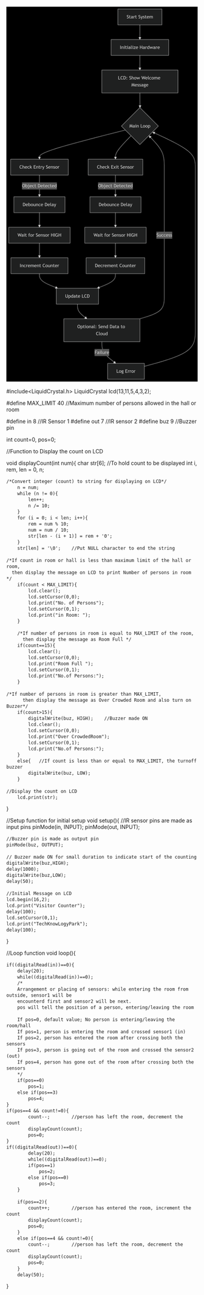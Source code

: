 ![x](https://github.com/Dushyant1106/bidirectional-visitor-counter/blob/main/BIDIRECTIONAL%20VISITOR%20COUNTER.png)

#include<LiquidCrystal.h>
LiquidCrystal lcd(13,11,5,4,3,2);

#define MAX_LIMIT  40   //Maximum number of persons allowed in the hall or room

#define in 8    //IR Sensor 1
#define out 7   //IR sensor 2
#define buz 9   //Buzzer pin

int count=0, pos=0;

//Function to Display the count on LCD

void displayCount(int num){
	char str[6];        //To hold count to be displayed
    	int i, rem, len = 0, n;

 	/*Convert integer (count) to string for displaying on LCD*/
    	n = num;
    	while (n != 0){
        	len++;
        	n /= 10;
    	}
    	for (i = 0; i < len; i++){
        	rem = num % 10;
        	num = num / 10;
        	str[len - (i + 1)] = rem + '0';
    	}
      	str[len] = '\0';	//Put NULL character to end the string

	/*If count in room or hall is less than maximum limit of the hall or room, 
	  then display the message on LCD to print Number of persons in room */
      	if(count < MAX_LIMIT){
     		lcd.clear();
      		lcd.setCursor(0,0);
      		lcd.print("No. of Persons");
      		lcd.setCursor(0,1);
      		lcd.print("in Room: ");
      	}

    	/*If number of persons in room is equal to MAX_LIMIT of the room,
          then display the message as Room Full */
    	if(count==15){
      		lcd.clear();
      		lcd.setCursor(0,0);
      		lcd.print("Room Full ");
      		lcd.setCursor(0,1);
      		lcd.print("No.of Persons:");
      	}

	/*If number of persons in room is greater than MAX_LIMIT,
          then display the message as Over Crowded Room and also turn on Buzzer*/
     	if(count>15){
        	digitalWrite(buz, HIGH);	//Buzzer made ON
	        lcd.clear();
      		lcd.setCursor(0,0);
	      	lcd.print("Over CrowdedRoom");
      		lcd.setCursor(0,1);
	      	lcd.print("No.of Persons:");
     	}
      	else{	//If count is less than or equal to MAX_LIMIT, the turnoff buzzer
           	digitalWrite(buz, LOW);
      	}

	//Display the count on LCD
    	lcd.print(str);
}

//Setup function for initial setup
void setup(){
	//IR sensor pins are made as input pins
  	pinMode(in, INPUT);	
  	pinMode(out, INPUT);

	//Buzzer pin is made as output pin
  	pinMode(buz, OUTPUT);

	// Buzzer made ON for small duration to indicate start of the counting
  	digitalWrite(buz,HIGH);
  	delay(1000);
  	digitalWrite(buz,LOW);
  	delay(50);

	//Initial Message on LCD
  	lcd.begin(16,2);
  	lcd.print("Visitor Counter");
  	delay(100);
   	lcd.setCursor(0,1);
  	lcd.print("TechKnowLogyPark");
  	delay(100);
}

//Loop function 
void loop(){  
 
  	if((digitalRead(in))==0){
    	delay(20);
    	while((digitalRead(in))==0);
    	/*
    	Arrangement or placing of sensors: while entering the room from outside, sensor1 will be 
    	encounterd first and sensor2 will be next.
    	pos will tell the position of a person, entering/leaving the room

    	If pos=0, default value; No person is entering/leaving the room/hall
    	If pos=1, person is entering the room and crossed sensor1 (in)
    	If pos=2, person has entered the room after crossing both the sensors
    	If pos=3, person is going out of the room and crossed the sensor2 (out)
    	If pos=4, person has gone out of the room after crossing both the sensors
    	*/
    	if(pos==0)	
       		pos=1;
       	else if(pos==3)
       		pos=4;
  	}
  	if(pos==4 && count!=0){
    		count--;		//person has left the room, decrement the count
    		displayCount(count);
    		pos=0;
  	}
   	if((digitalRead(out))==0){
      		delay(20);
      		while((digitalRead(out))==0);
       		if(pos==1)
       			pos=2;
       		else if(pos==0)
       			pos=3;
    	}
   
    	if(pos==2){
      		count++;		//person has entered the room, increment the count
      		displayCount(count);
      		pos=0;
    	}
    	else if(pos==4 && count!=0){
      		count--;		//person has left the room, decrement the count
      		displayCount(count);
      		pos=0;
    	}
    	delay(50);
}
